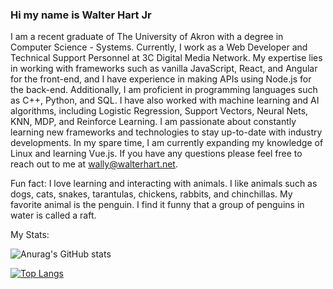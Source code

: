 ### Hi my name is Walter Hart Jr

 I am a recent graduate of The University of Akron with a degree in Computer Science - Systems. Currently, I work as a Web Developer and Technical Support Personnel at 3C Digital Media Network. My expertise lies in working with frameworks such as vanilla JavaScript, React, and Angular for the front-end, and I have experience in making APIs using Node.js for the back-end. Additionally, I am proficient in programming languages such as C++, Python, and SQL. I have also worked with machine learning and AI algorithms, including Logistic Regression, Support Vectors, Neural Nets, KNN, MDP, and Reinforce Learning. I am passionate about constantly learning new frameworks and technologies to stay up-to-date with industry developments. In my spare time, I am currently expanding my knowledge of Linux and learning Vue.js. If you have any questions  please feel free to reach out to me at wally@walterhart.net.

Fun fact: I love learning and interacting with animals.  I like animals such as dogs, cats, snakes, tarantulas, chickens, rabbits, and chinchillas.  My favorite animal is the penguin. I find it funny that a group of penguins in water is called a raft.



My Stats:

  ![Anurag's GitHub stats](https://github-readme-stats.vercel.app/api?username=walterhart&count_private=true&theme=tokyonight)
  
  [![Top Langs](https://github-readme-stats.vercel.app/api/top-langs/?username=walterhart&theme=tokyonight)](https://github.com/anuraghazra/github-readme-stats)

